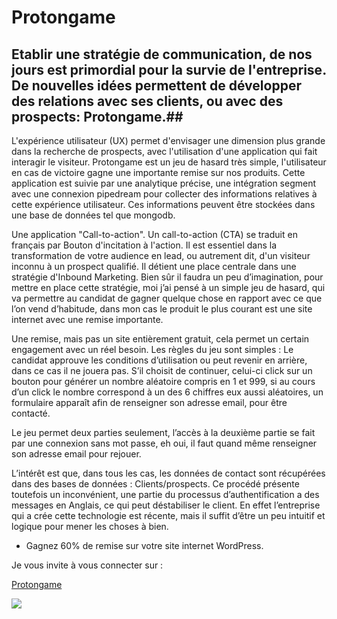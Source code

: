 # Protongame

## Etablir une stratégie de communication, de nos jours est primordial pour la survie de l'entreprise. De nouvelles idées permettent de développer des relations avec ses clients, ou avec des prospects: Protongame.##

L'expérience utilisateur (UX) permet d'envisager une dimension plus grande dans la recherche de prospects, avec l'utilisation d'une application qui fait interagir le visiteur. Protongame est un jeu de hasard très simple, l'utilisateur en cas de victoire gagne une importante remise sur nos produits. Cette application est suivie par une analytique précise, une intégration segment avec une connexion pipedream pour collecter des informations relatives à cette expérience utilisateur. Ces informations peuvent être stockées dans une base de données tel que mongodb.

Une application "Call-to-action". Un call-to-action (CTA) se traduit en français par Bouton d'incitation à l'action. Il est essentiel dans la transformation de votre audience en lead, ou autrement dit, d'un visiteur inconnu à un prospect qualifié. Il détient une place centrale dans une stratégie d'Inbound Marketing. Bien sûr il faudra un peu d’imagination, pour mettre en place cette stratégie, moi j’ai pensé à un simple jeu de hasard, qui va permettre au candidat de gagner quelque chose en rapport avec ce que l’on vend d’habitude, dans mon cas le produit le plus courant est une site internet avec une remise importante.

Une remise, mais pas un site entièrement gratuit, cela permet un certain engagement avec un réel besoin. Les règles du jeu sont simples : Le candidat approuve les conditions d’utilisation ou peut revenir en arrière, dans ce cas il ne jouera pas. S’il choisit de continuer, celui-ci click sur un bouton pour générer un nombre aléatoire compris en 1 et 999, si au cours d’un click le nombre correspond à un des 6 chiffres eux aussi aléatoires, un formulaire apparaît afin de renseigner son adresse email, pour être contacté.

Le jeu permet deux parties seulement, l’accès à la deuxième partie se fait par une connexion sans mot passe, eh oui, il faut quand même renseigner son adresse email pour rejouer.

L’intérêt est que, dans tous les cas, les données de contact sont récupérées dans des bases de données : Clients/prospects. Ce procédé présente toutefois un inconvénient, une partie du processus d’authentification a des messages en Anglais, ce qui peut déstabiliser le client. En effet l’entreprise qui a crée cette technologie est récente, mais il suffit d’être un peu intuitif et logique pour mener les choses à bien.

- Gagnez 60% de remise sur votre site internet WordPress.

Je vous invite à vous connecter sur :

[Protongame](https://fredericbrodar.com/protongame/)

<img src="https://dev.fredericbrodar.com/img/protongame.PNG" />